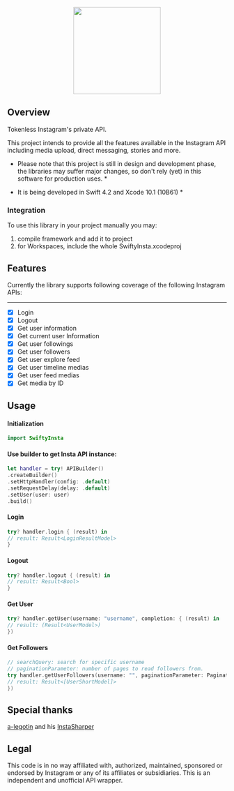 <p align="center">
<img width="200" height="200" src="https://raw.githubusercontent.com/TheM4hd1/SwiftyInsta/master/Screenshots/Logo.png">
</p>

## Overview
Tokenless Instagram's private API.

This project intends to provide all the features available in the Instagram API including media upload, direct messaging, stories and more.

* Please note that this project is still in design and development phase, the libraries may suffer major changes, so don't rely (yet) in this software for production uses. *

* It is being developed in Swift 4.2 and Xcode 10.1 (10B61) *

### Integration
To use this library in your project manually you may:

1. compile framework and add it to project
2. for Workspaces, include the whole SwiftyInsta.xcodeproj

## Features

Currently the library supports following coverage of the following Instagram APIs:

***

- [x] Login
- [x] Logout
- [x] Get user information
- [x] Get current user Information
- [x] Get user followings 
- [x] Get user followers
- [x] Get user explore feed
- [x] Get user timeline medias
- [x] Get user feed medias
- [x] Get media by ID

## Usage

#### Initialization

```swift
import SwiftyInsta
```

#### Use builder to get Insta API instance:

```swift
let handler = try! APIBuilder()
.createBuilder()
.setHttpHandler(config: .default)
.setRequestDelay(delay: .default)
.setUser(user: user)
.build()
```

#### Login
```swift
try? handler.login { (result) in
// result: Result<LoginResultModel>
}
```

#### Logout
```swift
try? handler.logout { (result) in
// result: Result<Bool>
}
```

#### Get User
```swift
try? handler.getUser(username: "username", completion: { (result) in
// result: (Result<UserModel>)
})
```

#### Get Followers
```swift
// searchQuery: search for specific username
// paginationParameter: number of pages to read followers from.
try handler.getUserFollowers(username: "", paginationParameter: PaginationParameters.maxPagesToLoad(maxPages: 15), searchQuery: "", completion: { (result) in
// result: Result<[UserShortModel]>
})
```

## Special thanks

[a-legotin](https://github.com/a-legotin) and his [InstaSharper](https://github.com/a-legotin/InstaSharper)

## Legal

This code is in no way affiliated with, authorized, maintained, sponsored or endorsed by Instagram or any of its affiliates or subsidiaries. This is an independent and unofficial API wrapper.
